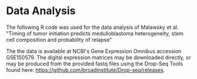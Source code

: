 # Data Analysis

The following R code was used for the data analysis of Malawsky et al. "Timing of tumor initiation
predicts medulloblastoma heterogeneity, stem cell composition and probability of relapse"

The the data is available at NCBI's Gene Expression Omnibus accession GSE150579. The digital expression matrices may be downloaded directly, or may be produced from the provided fastq files using the Drop-Seq Tools found here: https://github.com/broadinstitute/Drop-seq/releases.
